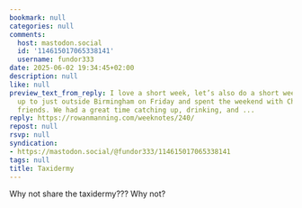 ```yaml
---
bookmark: null
categories: null
comments:
  host: mastodon.social
  id: '114615017065338141'
  username: fundor333
date: 2025-06-02 19:34:45+02:00
description: null
like: null
preview_text_from_reply: I love a short week, let’s also do a short weeknote.We drove
  up to just outside Birmingham on Friday and spent the weekend with Charlotte’s uni
  friends. We had a great time catching up, drinking, and ...
reply: https://rowanmanning.com/weeknotes/240/
repost: null
rsvp: null
syndication:
- https://mastodon.social/@fundor333/114615017065338141
tags: null
title: Taxidermy
---
```


Why not share the taxidermy??? Why not?